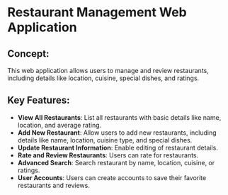 # Restaurant Management Web Application

## Concept:
This web application allows users to manage and review restaurants, including details like location, cuisine, special dishes, and ratings.

## Key Features:
- **View All Restaurants**: List all restaurants with basic details like name, location, and average rating.
- **Add New Restaurant**: Allow users to add new restaurants, including details like name, location, cuisine type, and special dishes.
- **Update Restaurant Information**: Enable editing of restaurant details.
- **Rate and Review Restaurants**: Users can rate for restaurants.
- **Advanced Search**: Search restaurant by name, location, cuisine, or ratings.
- **User Accounts**: Users can create accounts to save their favorite restaurants and reviews. 

